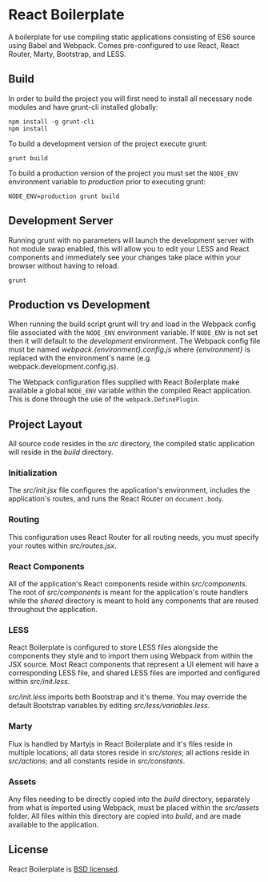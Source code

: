 # React Boilerplate

A boilerplate for use compiling static applications consisting of ES6 source
using Babel and Webpack. Comes pre-configured to use React, React Router, Marty,
Bootstrap, and LESS.

## Build

In order to build the project you will first need to install all necessary node
modules and have grunt-cli installed globally:

```
npm install -g grunt-cli
npm install
```

To build a development version of the project execute grunt:

```
grunt build
```

To build a production version of the project you must set the `NODE_ENV`
environment variable to *production* prior to executing grunt:

```
NODE_ENV=production grunt build
```

## Development Server

Running grunt with no parameters will launch the development server with hot
module swap enabled, this will allow you to edit your LESS and React components
and immediately see your changes take place within your browser without having
to reload.

```
grunt
```

## Production vs Development

When running the build script grunt will try and load in the Webpack config file
associated with the `NODE_ENV` environment variable. If `NODE_ENV` is not set
then it will default to the *development* environment. The Webpack config file
must be named *webpack.{environment}.config.js* where *{environment}* is
replaced with the environment's name (e.g. webpack.development.config.js).

The Webpack configuration files supplied with React Boilerplate make available
a global `NODE_ENV` variable within the compiled React application. This is done
through the use of the `webpack.DefinePlugin`.

## Project Layout

All source code resides in the *src* directory, the compiled static application
will reside in the *build* directory.

### Initialization

The *src/init.jsx* file configures the application's environment, includes the
application's routes, and runs the React Router on `document.body`.

### Routing

This configuration uses React Router for all routing needs, you must specify
your routes within *src/routes.jsx*.

### React Components

All of the application's React components reside within *src/components*. The
root of *src/components* is meant for the application's route handlers while the
*shared* directory is meant to hold any components that are reused throughout
the application.

### LESS

React Boilerplate is configured to store LESS files alongside the components
they style and to import them using Webpack from within the JSX source. Most
React components that represent a UI element will have a corresponding LESS
file, and shared LESS files are imported and configured within *src/init.less*.

*src/init.less* imports both Bootstrap and it's theme. You may override the
default Bootstrap variables by editing *src/less/variables.less*.

### Marty

Flux is handled by Martyjs in React Boilerplate and it's files reside in
multiple locations; all data stores reside in *src/stores*; all actions reside
in *src/actions*; and all constants reside in *src/constants*.

### Assets

Any files needing to be directly copied into the *build* directory, separately
from what is imported using Webpack, must be placed within the *src/assets*
folder. All files within this directory are copied into *build*, and are made
available to the application.

## License

React Boilerplate is [BSD licensed](./LICENSE).